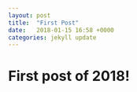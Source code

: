 ```yaml
---
layout: post
title:  "First Post"
date:   2018-01-15 16:58 +0000
categories: jekyll update
---
```

# First post of 2018!
